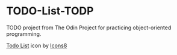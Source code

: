 # TODO-List-TODP
TODO project from The Odin Project for practicing object-oriented programming. 

<a target="_blank" href="https://icons8.com/icon/89788/todo-list">Todo List</a> icon by <a target="_blank" href="https://icons8.com">Icons8</a>
